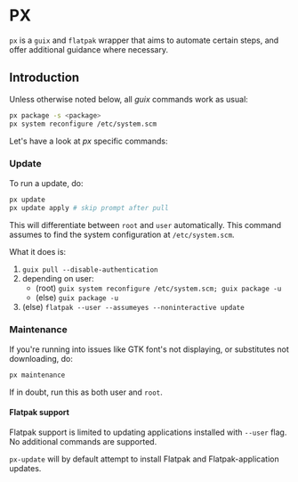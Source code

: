 # PX

`px` is a `guix` and `flatpak` wrapper that aims to automate certain steps, and offer additional guidance where necessary.

## Introduction

Unless otherwise noted below, all _guix_ commands work as usual:

```bash
px package -s <package>
px system reconfigure /etc/system.scm
```

Let's have a look at _px_ specific commands:

### Update

To run a update, do:

```bash
px update
px update apply # skip prompt after pull
```

This will differentiate between `root` and `user` automatically. This command assumes to find the system configuration at `/etc/system.scm`.

What it does is:

1. `guix pull --disable-authentication`
2. depending on user:
   - (root) `guix system reconfigure /etc/system.scm; guix package -u`
   - (else) `guix package -u`
3. (else) `flatpak --user --assumeyes --noninteractive update`

### Maintenance

If you're running into issues like GTK font's not displaying, or substitutes not downloading, do:

```bash
px maintenance
```

If in doubt, run this as both user and `root`.

#### Flatpak support

Flatpak support is limited to updating applications installed with `--user` flag. No additional commands are supported.

`px-update` will by default attempt to install Flatpak and Flatpak-application updates.

